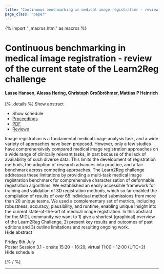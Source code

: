 ```yaml
---
title: "Continuous benchmarking in medical image registration - review of the current state of the Learn2Reg challenge"
page_class: "paper"
---
```


{% import "_macros.html" as macros %}

# Continuous benchmarking in medical image registration - review of the current state of the Learn2Reg challenge

#### Lasse Hansen, Alessa Hering, Christoph Großbröhmer, Mattias P Heinrich

[% .details %]
<a class="toggle_visibility" data-selector=".abstract" data-level="3">Show abstract</a>
- <a class="toggle_visibility" data-selector=".schedule" data-level="3">Show schedule</a>
- <a href="">Proceedings</a>
- <a href="https://openreview.net/pdf?id=6JdGvJhKZgp">PDF</a>
- <a href="https://openreview.net/forum?id=6JdGvJhKZgp">Reviews</a>

<p>
    <span class="abstract">
        Image registration is a fundamental medical image analysis task, and a wide variety of approaches have been proposed. However, only a few studies have comprehensively compared medical image registration approaches on a wide range of clinically relevant tasks, in part because of the lack of availability of such diverse data. This limits the development of registration methods, the adoption of research advances into practice, and a fair benchmark across competing approaches. The Learn2Reg challenge addresses these limitations by providing a multi-task medical image registration benchmark for comprehensive characterisation of deformable registration algorithms. We established an easily accessible framework for training and validation of 3D registration methods, which so far enabled the compilation of results of over 65 individual method submissions from more than 20 unique teams. We used a complementary set of metrics, including robustness, accuracy, plausibility, and runtime, enabling unique insight into the current state-of-the-art of medical image registration. In this abstract for the MIDL community we want to 1) give a shortest (graphical) overview of the Learn2Reg Challenge, 2) present key results and outcomes of past editions and 3) outline limitations and resulting ongoing work.
        <br>
        <span class="actions"><a class="toggle_visibility" data-level="2">Hide abstract</a></span>
    </span>
</p>

<p>
    <span class="schedule">
        Friday 8th July<br>Poster Session 3.1 - onsite 15:20 - 16:20, virtual 11:00 - 12:00 (UTC+2)
        <br>
        <span class="actions"><a class="toggle_visibility" data-level="2">Hide schedule</a></span>
    </span>
</p>

[% / %]


---
<!-- { macros.presentation('', '', 720, 450) } -->
